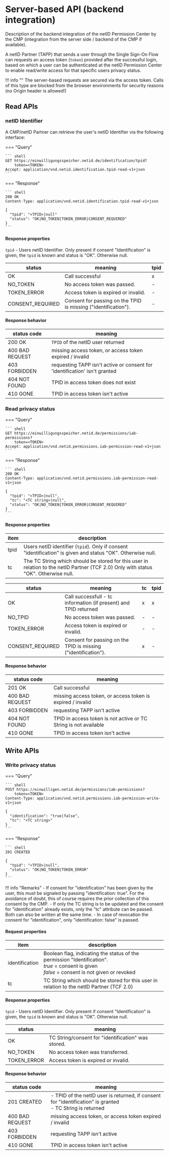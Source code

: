 # Server-based API (backend integration)

Description of the backend integration of the netID Permission Center by the CMP (integration from the server side / backend of the CMP if available).

A netID Partner (TAPP) that sends a user through the Single Sign-On Flow can requests an access token (`token`) provided after the successful login, based on which a user can be authenticated at the netID Permission Center to enable read/write access for that specific users privacy status.

!!! info  ""
    The server-based requests are secured via the access token.
    Calls of this type are blocked from the browser environments for security reasons (no Origin header is allowed!)

## Read APIs

### netID Identifier

A CMP/netID Partner can retrieve the user's netID Identifier via the following interface:

=== "Query"

    ``` shell
    GET https://einwilligungsspeicher.netid.de/identification/tpid?
        token=<TOKEN>
    Accept: application/vnd.netid.identification.tpid-read-v1+json
    ```

=== "Response"

    ``` shell
    200 OK
    Content-Type: application/vnd.netid.identification.tpid-read-v1+json

    {
      "tpid": "<TPID>|null"
      "status": "OK|NO_TOKEN|TOKEN_ERROR|CONSENT_REQUIRED"
    }
    ```

#### Response properties

`tpid` - Users netID Identifier. Only present if consent "Identification" is given, the `tpid` is known and status is "OK". Otherwise null.

| status | meaning | tpid |
| ----------- | ----------- | ----------- |
| OK | Call successful | x |
| NO_TOKEN | No access token was passed. | - |
| TOKEN_ERROR | Access token is expired or invalid. | - |
| CONSENT_REQUIRED | Consent for passing on the TPID is missing ("identification"). | - |

#### Response behavior

| status code | meaning |
| ----------- | ----------- |
| 200 OK | `TPID` of the netID user returned |
| 400 BAD REQUEST | missing access token, or access token expired / invalid |
| 403 FORBIDDEN | requesting TAPP isn't active or consent for 'identification' isn't granted |
| 404 NOT FOUND | TPID in access token does not exist |
| 410 GONE | TPID in access token isn't active |

### Read privacy status

=== "Query"

    ``` shell
    GET https://einwilligungsspeicher.netid.de/permissions/iab-permissions?
        token=<TOKEN>
    Accept: application/vnd.netid.permissions.iab-permission-read-v1+json
    ```

=== "Response"

    ``` shell
    200 OK
    Content-Type: application/vnd.netid.permissions.iab-permission-read-v1+json

    {
      "tpid": "<TPID>|null",
      "tc": "<TC string>|null",
      "status": "OK|NO_TOKEN|TOKEN_ERROR|CONSENT_REQUIRED"
    }
    ```
  
#### Response properties

| item |description|
|---|---|
| tpid | Users netID identifier (`tpid`). Only if consent "identification" is given and status "OK". Otherwise null. |
| tc | The TC String which should be stored for  this user in relation to the netID Partner (TCF 2.0) Only with status "OK". Otherwise null. |

| status | meaning | tc | tpid |
| ----------- | ----------- | ----------- | ----------- |
| OK | Call successfull - tc information (if present) and TPID returned | x | x |
| NO_TPID | No access token was passed. | - | - |
| TOKEN_ERROR | Access token is expired or invalid. | - | - |
| CONSENT_REQUIRED | Consent for passing on the TPID is missing ("identification"). | x | - |

#### Response behavior

| status code | meaning |
| ----------- | ----------- |
| 201 OK | Call successful |
| 400 BAD REQUEST | missing access token, or access token is expired / invalid |
| 403 FORBIDDEN | requesting TAPP isn't active  |
| 404 NOT FOUND | TPID in access token is not active or TC String is not available |
| 410 GONE | TPID in access token isn't active |

## Write APIs

### Write privacy status

=== "Query"

    ``` shell
    POST https://einwilligen.netid.de/permissions/iab-permissions?
        token=<TOKEN>
    Content-Type: application/vnd.netid.permissions.iab-permission-write-v1+json

    {
      "identification": "true|false",
      "tc": "<TC string>"
    }
    ```

=== "Response"

    ``` shell
    201 CREATED

    {
      "tpid": "<TPID>|null",
      "status": "OK|NO_TOKEN|TOKEN_ERROR"
    }
    ```

!!! info "Remarks"
    - If consent for "identification" has been given by the user, this must be signaled by passing "identification: true". For the avoidance of doubt, this of course requires the prior collection of this consent by the CMP.
    - If only the TC string is to be updated and the consent for "identification" already exists, only the "tc" attribute can be passed. Both can also be written at the same time.
    - In case of revocation the consent for "identification", only "identification: false" is passed.

#### Request properties

|item|description|
|---|---|
| identification | Boolean flag, indicating the status of the permission "Identification". <br>*true* = consent is given <br> *false* = consent is not given or revoked |
| tc | TC String which should be stored for this user in relation to the netID Partner (TCF 2.0) |

#### Response properties

`tpid` - Users netID Identifier. Only present if consent "Identification" is given, the `tpid` is known and status is "OK". Otherwise null.

| status | meaning |
| ----------- | ----------- |
| OK | TC String/consent for "identification" was stored. |
| NO_TOKEN | No access token was transferred. |
| TOKEN_ERROR | Access token is expired or invalid. |

#### Response behavior

| status code | meaning |
| ----------- | ----------- |
| 201 CREATED | - TPID of the netID user is returned, if consent for "identification" is granted <br> - TC String is returned |
| 400 BAD REQUEST | missing access token, or access token expired / invalid |
| 403 FORBIDDEN | requesting TAPP isn't active  |
| 410 GONE | TPID in access token isn't active |
